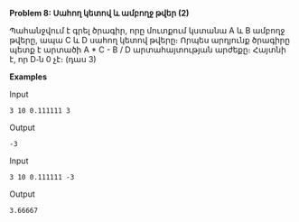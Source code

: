 **Problem 8: Սահող կետով և ամբողջ թվեր (2)**

Պահանջվում է գրել ծրագիր, որը մուտքում կստանա A և B ամբողջ թվերը, ապա C և D սահող կետով թվերը։ Որպես արդյունք ծրագիրը պետք է արտածի A * C - B / D արտահայտության արժեքը։ Հայտնի է, որ D֊ն 0 չէ։ (դաս 3)

**Examples**

Input
```
3 10 0.111111 3
```

Output
```
-3
```

Input
```
3 10 0.111111 -3
```

Output
```
3.66667
```
